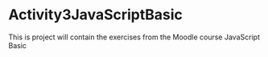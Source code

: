 # Activity3JavaScriptBasic
This is project will contain the exercises from the Moodle course JavaScript Basic
